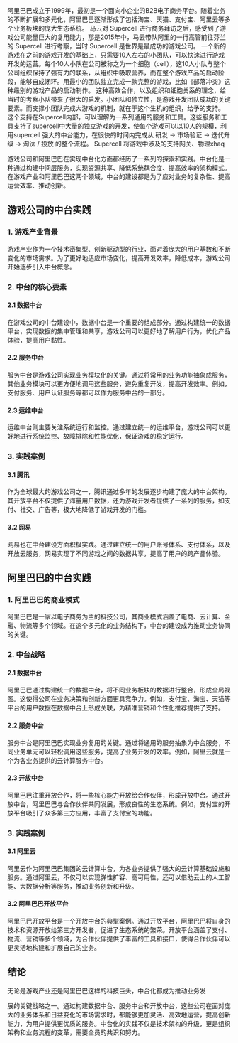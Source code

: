 
阿里巴巴成立于1999年，最初是一个面向小企业的B2B电子商务平台。随着业务的不断扩展和多元化，阿里巴巴逐渐形成了包括淘宝、天猫、支付宝、阿里云等多个业务板块的庞大生态系统。
马云对 Supercell 进行商务拜访之后，感受到了游戏公司能量巨大的复用能力，那是2015年中，马云带队阿里的一行高管前往芬兰的 Supercell 进行考察，当时 Supercell 是世界是最成功的游戏公司。
一个新的游戏在之前的游戏开发的基础上，只需要10人左右的小团队，可以快速进行游戏开发的运营。每个10人小队在公司被称之为一个细胞（cell），这10人小队与整个公司组织保持了强有力的联系，从组织中吸取营养，而在整个游戏产品的启动阶段，能够自成闭环。用最小的团队独立完成一款完整的游戏，比如《部落冲突》这种级别的游戏产品的启动制作。
这种高效合作，以及组织和细胞关系的理念，给当时的考察小队带来了很大的启发。小团队和独立性，是游戏开发团队成功的关键要素。而支撑小团队完成大游戏的机制，就在于这个生机的组织，给予的支持。
这个支持在Supercell内部，可以理解为一系列通用的服务和工具。这些服务和工具支持了supercell中大量的独立游戏的开发，使每个游戏可以以10人的规模，利用supercell 强大的中台能力，在很快的时间内完成从 研发 -> 市场验证 -> 迭代升级 -> 淘汰 / 投放 的整个流程。
Supercell 将游戏中涉及的支持网关、物理xhaq

游戏公司和阿里巴巴在实现中台化方面都经历了一系列的探索和实践。中台化是一种通过构建中间层服务，实现资源共享、降低系统耦合度、提高效率的架构模式。在游戏产业和阿里巴巴这两个领域，中台的建设都是为了应对业务的复杂性、提高运营效率、推动创新。

## 游戏公司的中台实践

### 1. 游戏产业背景

游戏产业作为一个技术密集型、创新驱动型的行业，面对着庞大的用户基数和不断变化的市场需求。为了更好地适应市场变化，提高开发效率，降低成本，游戏公司开始逐步引入中台概念。

### 2. 中台的核心要素

#### 2.1 数据中台

在游戏公司的中台建设中，数据中台是一个重要的组成部分。通过构建统一的数据平台，实现数据的集中管理和共享，游戏公司可以更好地了解用户行为，优化产品体验，提高用户黏性。

#### 2.2 服务中台

服务中台是游戏公司实现业务模块化的关键。通过将常用的业务功能抽象成服务，其他业务模块可以更方便地调用这些服务，避免重复开发，提高开发效率。例如，支付服务、用户认证服务等都可以作为服务中台的一部分。

#### 2.3 运维中台

运维中台则主要关注系统运行和监控。通过建立统一的运维平台，游戏公司可以更好地进行系统监控、故障排除和性能优化，保证游戏的稳定运行。

### 3. 实践案例

#### 3.1 腾讯

作为全球最大的游戏公司之一，腾讯通过多年的发展逐步构建了庞大的中台架构。其开放平台不仅提供了海量用户数据，还为游戏开发者提供了一系列的服务，如支付、社交、广告等，极大地降低了游戏开发的门槛。

#### 3.2 网易

网易也在中台建设方面积极实践。通过建立统一的用户账号体系、支付体系，以及开放云服务，网易实现了不同游戏之间的数据共享，提高了用户的跨产品体验。

## 阿里巴巴的中台实践

### 1. 阿里巴巴的商业模式

阿里巴巴是一家以电子商务为主的科技公司，其商业模式涵盖了电商、云计算、金融、物流等多个领域。在这个多元化的业务结构下，中台的建设成为推动业务协同的关键。

### 2. 中台战略

#### 2.1 数据中台

阿里巴巴通过构建统一的数据中台，将不同业务板块的数据进行整合，形成全局视图。这使得公司在业务决策和创新方面更具竞争力。例如，支付宝、淘宝、天猫等平台的用户数据在数据中台上形成关联，为精准营销和个性化推荐提供了支持。

#### 2.2 服务中台

服务中台是阿里巴巴实现业务复用的关键。通过将通用的服务抽象为中台服务，不同业务单元可以轻松调用这些服务，提高了业务开发的效率。例如，阿里云就是一个为各业务提供的云计算服务中台。

#### 2.3 开放中台

阿里巴巴注重开放合作，将一些核心能力开放给合作伙伴，形成开放中台。通过开放中台，阿里巴巴与合作伙伴共同发展，形成良性的生态系统。例如，支付宝的开放平台吸引了众多第三方应用，丰富了支付宝的功能。

### 3. 实践案例

#### 3.1 阿里云

阿里云作为阿里巴巴集团的云计算中台，为各业务提供了强大的云计算基础设施和服务。通过阿里云，不仅可以实现弹性扩容、高可用性，还可以借助云上的人工智能、大数据分析等服务，推动业务创新和升级。

#### 3.2 阿里巴巴开放平台

阿里巴巴开放平台是一个开放中台的典型案例。通过开放平台，阿里巴巴将自身的技术和资源开放给第三方开发者，促进了生态系统的繁荣。开放平台涵盖了支付、物流、营销等多个领域，为合作伙伴提供了丰富的工具和接口，使得合作伙伴可以更灵活地构建和扩展自己的业务。

## 结论

无论是游戏产业还是阿里巴巴这样的科技巨头，中台化都成为推动业务发

展的关键战略之一。通过构建数据中台、服务中台和开放中台，这些公司在面对庞大的业务体系和日益变化的市场需求时，都能够更加灵活、高效地运营，提高创新能力，为用户提供更优质的服务。中台化的实践不仅是技术架构的升级，更是组织架构和业务流程的变革，需要全员的共识和努力。